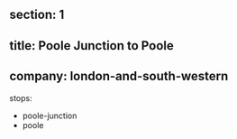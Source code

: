 ﻿section: 1
----
title: Poole Junction to Poole
----
company: london-and-south-western
----
stops:
- poole-junction
- poole

